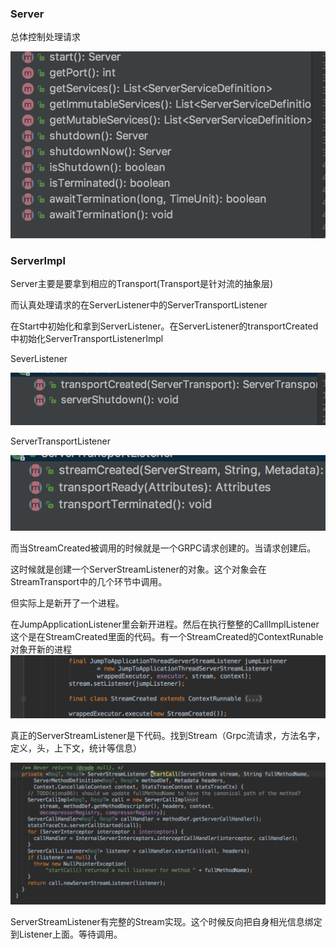 ### Server

总体控制处理请求

![](/assets/static.png)

### ServerImpl

Server主要是要拿到相应的Transport\(Transport是针对流的抽象层\)

而认真处理请求的在ServerListener中的ServerTransportListener

在Start中初始化和拿到ServerListener。在ServerListener的transportCreated中初始化ServerTransportListenerImpl

SeverListener

![](/assets/serverlistener.png)

ServerTransportListener

![](/assets/transportListener)

而当StreamCreated被调用的时候就是一个GRPC请求创建的。当请求创建后。

这时候就是创建一个ServerStreamListener的对象。这个对象会在StreamTransport中的几个环节中调用。

但实际上是新开了一个进程。



在JumpApplicationListener里会新开进程。然后在执行整整的CallImplListener这个是在StreamCreated里面的代码。有一个StreamCreated的ContextRunable对象开新的进程![](/assets/StreamCreated.jpg)

真正的ServerStreamListener是下代码。找到Stream（Grpc流请求，方法名字，定义，头，上下文，统计等信息）

![](/assets/ServerStreamListener2.png)

ServerStreamListener有完整的Stream实现。这个时候反向把自身相光信息绑定到Listener上面。等待调用。







